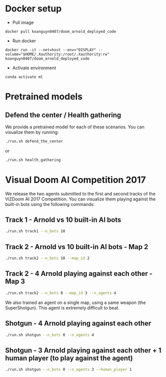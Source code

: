 # Docker setup
* Pull image
```
docker pull koanguyn0407/doom_arnold_deployed_code
```
* Run docker
```
docker run -it --net=host --env="DISPLAY" --volume="$HOME/.Xauthority:/root/.Xauthority:rw" koanguyn0407/doom_arnold_deployed_code
```
* Activate environment
```
conda activate ml
```
# Pretrained models

## Defend the center / Health gathering

We provide a pretrained model for each of these scenarios. You can visualize them by running:

```bash
./run.sh defend_the_center
```

or

```bash
./run.sh health_gathering
```

# Visual Doom AI Competition 2017

We release the two agents submitted to the first and second tracks of the ViZDoom AI 2017 Competition. You can visualize them playing against the built-in bots using the following commands:

## Track 1 - Arnold vs 10 built-in AI bots
```bash
./run.sh track1 --n_bots 10
```

## Track 2 - Arnold vs 10 built-in AI bots - Map 2
```bash
./run.sh track2 --n_bots 10 --map_id 2
```

## Track 2 - 4 Arnold playing against each other - Map 3
```bash
./run.sh track2 --n_bots 0 --map_id 3 --n_agents 4
```

We also trained an agent on a single map, using a same weapon (the SuperShotgun). This agent is extremely difficult to beat.

## Shotgun - 4 Arnold playing against each other
```bash
./run.sh shotgun --n_bots 0 --n_agents 4
```

## Shotgun - 3 Arnold playing against each other + 1 human player (to play against the agent)
```bash
./run.sh shotgun --n_bots 0 --n_agents 3 --human_player 1
```